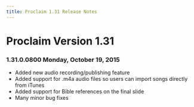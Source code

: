 ```yaml
---
title: Proclaim 1.31 Release Notes
---
```


# Proclaim Version 1.31

### 1.31.0.0800 Monday, October 19, 2015

* Added new audio recording/publishing feature
* Added support for .m4a audio files so users can import songs directly from iTunes
* Added support for Bible references on the final slide
* Many minor bug fixes
